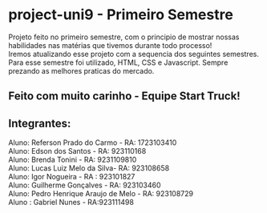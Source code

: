 # project-uni9 - Primeiro Semestre
Projeto feito no primeiro semestre, com o principio de mostrar nossas habilidades nas matérias que tivemos durante todo processo!  
Iremos atualizando esse projeto com a sequencia dos seguintes semestres. Para esse semestre foi utilizado, HTML, CSS e Javascript. Sempre prezando as melhores praticas do mercado.  

## Feito com muito carinho - Equipe Start Truck!   

## Integrantes:   
Aluno: Referson Prado do Carmo - RA: 1723103410  
Aluno: Edson dos Santos - RA: 923110168  
Aluno: Brenda Tonini - RA: 9231109810  
Aluno: Lucas Luiz Melo da Silva- RA: 923108658  
Aluno: Igor Nogueira - RA : 923101827  
Aluno: Guilherme Gonçalves - RA: 923103460  
Aluno: Pedro Henrique Araujo de Melo - RA: 923108729  
Aluno : Gabriel Nunes - RA:923111498  
